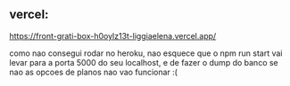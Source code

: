 ## vercel:
https://front-grati-box-h0oylz13t-liggiaelena.vercel.app/

como nao consegui rodar no heroku, nao esquece que o npm run start vai levar para a porta 5000 do seu localhost, e de fazer o dump do banco se nao as opcoes de planos nao vao funcionar :(
